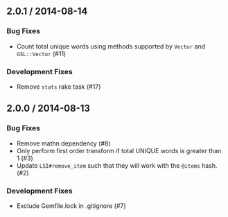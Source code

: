 ## 2.0.1 / 2014-08-14

### Bug Fixes

  * Count total unique words using methods supported by `Vector` and `GSL::Vector` (#11)

### Development Fixes

  * Remove `stats` rake task (#17)

## 2.0.0 / 2014-08-13

### Bug Fixes

  * Remove mathn dependency (#8)
  * Only perform first order transform if total UNIQUE words is greater than 1 (#3)
  * Update `LSI#remove_item` such that they will work with the `@items` hash. (#2)

### Development Fixes

  * Exclude Gemfile.lock in .gitignore (#7)
